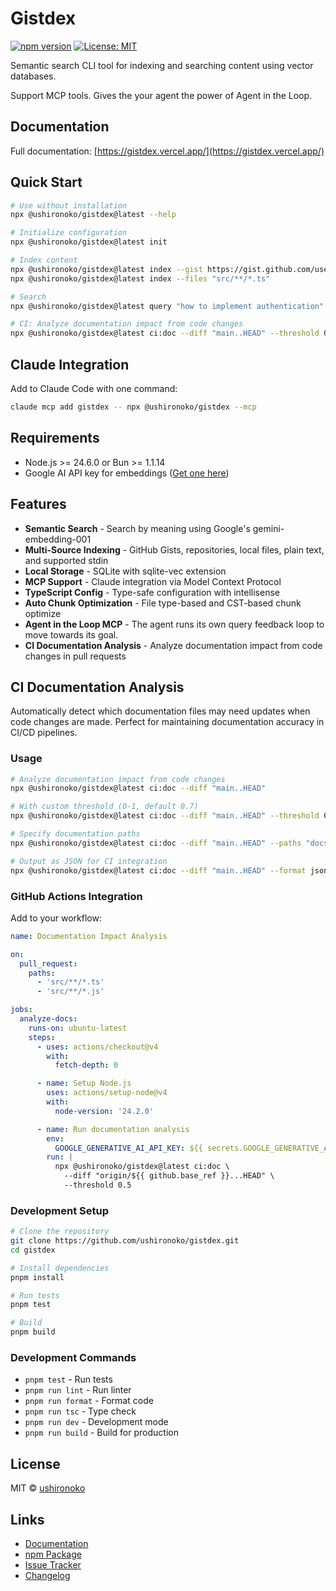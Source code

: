 # Gistdex

[![npm version](https://badge.fury.io/js/@ushironoko%2Fgistdex.svg)](https://www.npmjs.com/package/@ushironoko/gistdex)
[![License: MIT](https://img.shields.io/badge/License-MIT-yellow.svg)](https://opensource.org/licenses/MIT)

Semantic search CLI tool for indexing and searching content using vector databases.

Support MCP tools. Gives the your agent the power of Agent in the Loop.

## Documentation

Full documentation: [https://gistdex.vercel.app/](https://gistdex.vercel.app/)

## Quick Start

```bash
# Use without installation
npx @ushironoko/gistdex@latest --help

# Initialize configuration
npx @ushironoko/gistdex@latest init

# Index content
npx @ushironoko/gistdex@latest index --gist https://gist.github.com/username/gist-id
npx @ushironoko/gistdex@latest index --files "src/**/*.ts"

# Search
npx @ushironoko/gistdex@latest query "how to implement authentication"

# CI: Analyze documentation impact from code changes
npx @ushironoko/gistdex@latest ci:doc --diff "main..HEAD" --threshold 0.7
```

## Claude Integration

Add to Claude Code with one command:

```bash
claude mcp add gistdex -- npx @ushironoko/gistdex --mcp
```

## Requirements

- Node.js >= 24.6.0 or Bun >= 1.1.14
- Google AI API key for embeddings ([Get one here](https://makersuite.google.com/app/apikey))

## Features

- **Semantic Search** - Search by meaning using Google's gemini-embedding-001
- **Multi-Source Indexing** - GitHub Gists, repositories, local files, plain text, and supported stdin
- **Local Storage** - SQLite with sqlite-vec extension
- **MCP Support** - Claude integration via Model Context Protocol
- **TypeScript Config** - Type-safe configuration with intellisense
- **Auto Chunk Optimization** - File type-based and CST-based chunk optimize
- **Agent in the Loop MCP** - The agent runs its own query feedback loop to move towards its goal.
- **CI Documentation Analysis** - Analyze documentation impact from code changes in pull requests

## CI Documentation Analysis

Automatically detect which documentation files may need updates when code changes are made. Perfect for maintaining documentation accuracy in CI/CD pipelines.

### Usage

```bash
# Analyze documentation impact from code changes
npx @ushironoko/gistdex@latest ci:doc --diff "main..HEAD"

# With custom threshold (0-1, default 0.7)
npx @ushironoko/gistdex@latest ci:doc --diff "main..HEAD" --threshold 0.5

# Specify documentation paths
npx @ushironoko/gistdex@latest ci:doc --diff "main..HEAD" --paths "docs/**/*.md,README.md"

# Output as JSON for CI integration
npx @ushironoko/gistdex@latest ci:doc --diff "main..HEAD" --format json
```

### GitHub Actions Integration

Add to your workflow:

```yaml
name: Documentation Impact Analysis

on:
  pull_request:
    paths:
      - 'src/**/*.ts'
      - 'src/**/*.js'

jobs:
  analyze-docs:
    runs-on: ubuntu-latest
    steps:
      - uses: actions/checkout@v4
        with:
          fetch-depth: 0

      - name: Setup Node.js
        uses: actions/setup-node@v4
        with:
          node-version: '24.2.0'

      - name: Run documentation analysis
        env:
          GOOGLE_GENERATIVE_AI_API_KEY: ${{ secrets.GOOGLE_GENERATIVE_AI_API_KEY }}
        run: |
          npx @ushironoko/gistdex@latest ci:doc \
            --diff "origin/${{ github.base_ref }}...HEAD" \
            --threshold 0.5
```

### Development Setup

```bash
# Clone the repository
git clone https://github.com/ushironoko/gistdex.git
cd gistdex

# Install dependencies
pnpm install

# Run tests
pnpm test

# Build
pnpm build
```

### Development Commands

- `pnpm test` - Run tests
- `pnpm run lint` - Run linter
- `pnpm run format` - Format code
- `pnpm run tsc` - Type check
- `pnpm run dev` - Development mode
- `pnpm run build` - Build for production

## License

MIT © [ushironoko](https://github.com/ushironoko)

## Links

- [Documentation](https://gistdex.vercel.app/)
- [npm Package](https://www.npmjs.com/package/@ushironoko/gistdex)
- [Issue Tracker](https://github.com/ushironoko/gistdex/issues)
- [Changelog](https://github.com/ushironoko/gistdex/releases)
